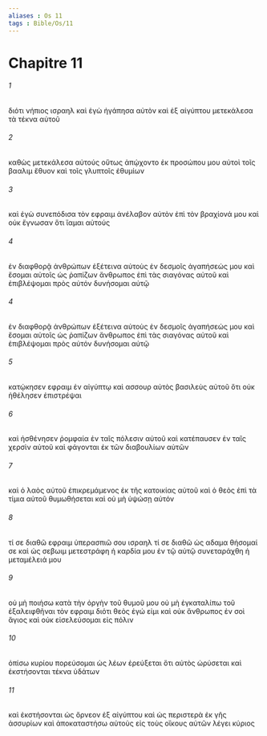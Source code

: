 ```yaml
---
aliases : Os 11
tags : Bible/Os/11
---
```


# Chapitre 11

###### 1
διότι νήπιος ισραηλ καὶ ἐγὼ ἠγάπησα αὐτὸν καὶ ἐξ αἰγύπτου μετεκάλεσα τὰ τέκνα αὐτοῦ
###### 2
καθὼς μετεκάλεσα αὐτούς οὕτως ἀπῴχοντο ἐκ προσώπου μου αὐτοὶ τοῖς βααλιμ ἔθυον καὶ τοῖς γλυπτοῖς ἐθυμίων
###### 3
καὶ ἐγὼ συνεπόδισα τὸν εφραιμ ἀνέλαβον αὐτὸν ἐπὶ τὸν βραχίονά μου καὶ οὐκ ἔγνωσαν ὅτι ἴαμαι αὐτούς
###### 4
ἐν διαφθορᾷ ἀνθρώπων ἐξέτεινα αὐτοὺς ἐν δεσμοῖς ἀγαπήσεώς μου καὶ ἔσομαι αὐτοῖς ὡς ῥαπίζων ἄνθρωπος ἐπὶ τὰς σιαγόνας αὐτοῦ καὶ ἐπιβλέψομαι πρὸς αὐτόν δυνήσομαι αὐτῷ
###### 4
ἐν διαφθορᾷ ἀνθρώπων ἐξέτεινα αὐτοὺς ἐν δεσμοῖς ἀγαπήσεώς μου καὶ ἔσομαι αὐτοῖς ὡς ῥαπίζων ἄνθρωπος ἐπὶ τὰς σιαγόνας αὐτοῦ καὶ ἐπιβλέψομαι πρὸς αὐτόν δυνήσομαι αὐτῷ
###### 5
κατῴκησεν εφραιμ ἐν αἰγύπτῳ καὶ ασσουρ αὐτὸς βασιλεὺς αὐτοῦ ὅτι οὐκ ἠθέλησεν ἐπιστρέψαι
###### 6
καὶ ἠσθένησεν ῥομφαία ἐν ταῖς πόλεσιν αὐτοῦ καὶ κατέπαυσεν ἐν ταῖς χερσὶν αὐτοῦ καὶ φάγονται ἐκ τῶν διαβουλίων αὐτῶν
###### 7
καὶ ὁ λαὸς αὐτοῦ ἐπικρεμάμενος ἐκ τῆς κατοικίας αὐτοῦ καὶ ὁ θεὸς ἐπὶ τὰ τίμια αὐτοῦ θυμωθήσεται καὶ οὐ μὴ ὑψώσῃ αὐτόν
###### 8
τί σε διαθῶ εφραιμ ὑπερασπιῶ σου ισραηλ τί σε διαθῶ ὡς αδαμα θήσομαί σε καὶ ὡς σεβωιμ μετεστράφη ἡ καρδία μου ἐν τῷ αὐτῷ συνεταράχθη ἡ μεταμέλειά μου
###### 9
οὐ μὴ ποιήσω κατὰ τὴν ὀργὴν τοῦ θυμοῦ μου οὐ μὴ ἐγκαταλίπω τοῦ ἐξαλειφθῆναι τὸν εφραιμ διότι θεὸς ἐγώ εἰμι καὶ οὐκ ἄνθρωπος ἐν σοὶ ἅγιος καὶ οὐκ εἰσελεύσομαι εἰς πόλιν
###### 10
ὀπίσω κυρίου πορεύσομαι ὡς λέων ἐρεύξεται ὅτι αὐτὸς ὠρύσεται καὶ ἐκστήσονται τέκνα ὑδάτων
###### 11
καὶ ἐκστήσονται ὡς ὄρνεον ἐξ αἰγύπτου καὶ ὡς περιστερὰ ἐκ γῆς ἀσσυρίων καὶ ἀποκαταστήσω αὐτοὺς εἰς τοὺς οἴκους αὐτῶν λέγει κύριος
